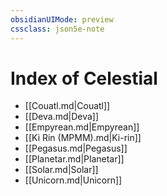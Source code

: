 ```yaml
---
obsidianUIMode: preview
cssclass: json5e-note
---
```

# Index of Celestial

- [[Couatl.md|Couatl]]
- [[Deva.md|Deva]]
- [[Empyrean.md|Empyrean]]
- [[Ki Rin (MPMM).md|Ki-rin]]
- [[Pegasus.md|Pegasus]]
- [[Planetar.md|Planetar]]
- [[Solar.md|Solar]]
- [[Unicorn.md|Unicorn]]
